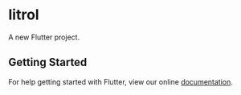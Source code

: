# litrol

A new Flutter project.

## Getting Started

For help getting started with Flutter, view our online
[documentation](https://flutter.io/).
